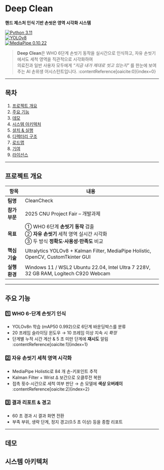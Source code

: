 # Deep Clean 
**핸드 제스처 인식 기반 손씻은 영역 시각화 시스템**

[![Python 3.11](https://img.shields.io/badge/python-3.11-blue?logo=python)](https://www.python.org/)  
[![YOLOv8](https://img.shields.io/badge/YOLO-v8-orange)](https://github.com/ultralytics/ultralytics)  
[![MediaPipe 0.10.22](https://img.shields.io/badge/MediaPipe-0.10.22-brightgreen)](https://developers.google.com/mediapipe)

> **Deep Clean**은 WHO 6단계 손씻기 동작을 실시간으로 인식하고, 자유 손씻기에서도 세척 영역을 직관적으로 시각화하여  
> 의료진과 일반 사용자 모두에게 *“지금 내가 제대로 씻고 있는지”* 를 한눈에 보여주는 AI 손위생 어시스턴트입니다. :contentReference[oaicite:0]{index=0}

---

## 목차
1. [프로젝트 개요](#프로젝트-개요)  
2. [주요 기능](#주요-기능)  
3. [데모](#데모)  
4. [시스템 아키텍처](#시스템-아키텍처)  
5. [설치 & 실행](#설치--실행)  
6. [디렉터리 구조](#디렉터리-구조)  
7. [로드맵](#로드맵)  
8. [기여](#기여)  
9. [라이선스](#라이선스)  

---

## 프로젝트 개요
| 항목 | 내용 |
|------|------|
| **팀명** | CleanCheck |
| **참가 부문** | 2025 CNU Project Fair – 개발과제 |
| **목표** | ① WHO 6단계 **손씻기 동작** 검출<br>② **자유 손씻기** 세척 영역 실시간 시각화<br>③ 두 방식 **정확도·사용성·만족도** 비교 |
| **핵심 기술** | Ultralytics YOLOv8 + Kalman Filter, MediaPipe Holistic, OpenCV, CustomTkinter GUI |
| **실행 환경** | Windows 11 / WSL2 Ubuntu 22.04, Intel Ultra 7 228V, 32 GB RAM, Logitech C920 Webcam |

---

## 주요 기능
### 1️⃣ WHO 6-단계 손씻기 인식
* YOLOv8n 학습 (mAP50 0.992)으로 6단계 바운딩박스를 분류  
* 20 프레임 슬라이딩 윈도우 → 10 프레임 이상 지속 시 *확정*  
* 단계별 누적 시간 계산 & 5 초 미만 단계에 **재시도** 알림 :contentReference[oaicite:1]{index=1}

### 2️⃣ 자유 손씻기 세척 영역 시각화
* MediaPipe Holistic로 84 개 손-키포인트 추적  
* Kalman Filter + Wrist Δ 보간으로 오클루전 복원  
* 접촉 횟수·시간으로 세척 여부 판단 → 손 모델에 **색상 오버레이** :contentReference[oaicite:2]{index=2}

### 3️⃣ 결과 리포트 & 경고
* 60 초 경과 시 결과 화면 전환  
* 부족 부위, 생략 단계, 정지 경고(0.5 초 이상) 등을 종합 리포트

---

## 데모

## 시스템 아키텍처
